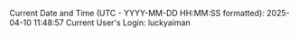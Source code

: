 Current Date and Time (UTC - YYYY-MM-DD HH:MM:SS formatted): 2025-04-10 11:48:57
Current User's Login: luckyaiman
